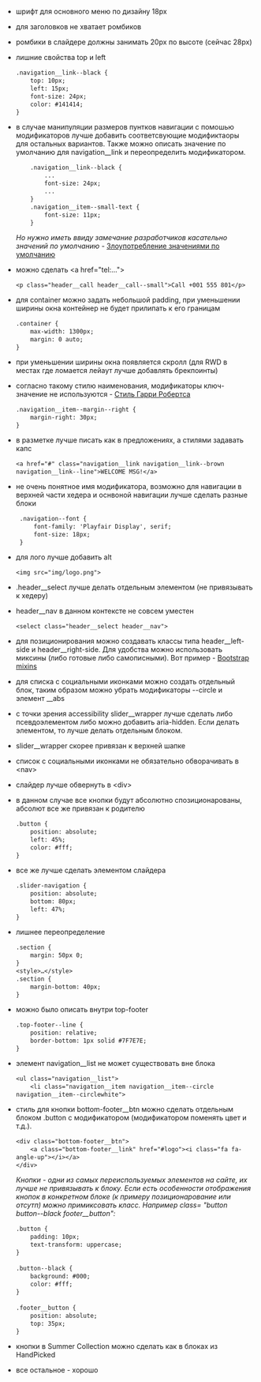 * шрифт для основного меню по дизайну 18px
* для заголовков не хватает ромбиков
* ромбики в слайдере должны занимать 20px по высоте (сейчас 28px)
* лишние свойства top и left
    ```
    .navigation__link--black {
        top: 10px;
        left: 15px;
        font-size: 24px;
        color: #141414;
    }
    ```
* в случае манипуляции размеров пунтков навигации с помошью модификаторов лучше добавить соответсвующие модификтаоры для остальных вариантов.
Также можно описать значение по умолчанию для navigation__link и переопределить модификатором.
    ```
        .navigation__link--black {
            ...
            font-size: 24px;
            ...
        }
        .navigation__item--small-text {
            font-size: 11px;
        }
    ```

     _Но нужно иметь ввиду замечание разработчиков касательно значений по умолчанию_ - [Злоупотребление значениями по умолчанию](https://ru.bem.info/articles/19-bem-principles/#Злоупотребление-значениями-по-умолчанию)

* можно сделать \<a href="tel:..."></a>
    ```
    <p class="header__call header__call--small">Call +001 555 801</p>
    ```
* для container можно задать небольшой padding, при уменьшении ширины окна контейнер не будет прилипать к его границам
    ```
    .container {
        max-width: 1300px;
        margin: 0 auto;
    }
    ```
* при уменьшении ширины окна появляется скролл (для RWD в местах где ломается лейаут лучше добавлять брекпоинты)
* согласно такому стилю наименования, модификаторы ключ-значение не используются - [Стиль Гарри Робертса](https://ru.bem.info/methodology/naming-convention/#Стиль-Гарри-Робертса)
    ```
    .navigation__item--margin--right {
        margin-right: 30px;
    }
    ```
* в разметке лучше писать как в предложениях, а стилями задавать капс
    ```
    <a href="#" class="navigation__link navigation__link--brown navigation__link--line">WELCOME MSG!</a>
    ```
* не очень понятное имя модификатора, возможно для навигации в верхней части хедера и оснвоной навигации лучше сделать разные блоки
    ```
     .navigation--font {
         font-family: 'Playfair Display', serif;
         font-size: 18px;
     }
    ```
* для лого лучше добавить alt
    ```
    <img src="img/logo.png">
    ```
* .header__select лучше делать отдельным элементом (не привязывать к хедеру)
* header__nav в данном контексте не совсем уместен
    ```
    <select class="header__select header__nav">
    ```
* для позиционирования можно создавать классы типа header__left-side и header__right-side. Для удобства можно использовать миксины (либо готовые либо самописными).
Вот пример - [Bootstrap mixins](https://github.com/twbs/bootstrap/blob/master/less/mixins/grid-framework.less)
* для списка с социальными иконками можно создать отдельный блок, таким образом можно убрать модификаторы --circle и элемент __abs
* с точки зрения accessibility slider__wrapper лучше сделать либо псевдоэлементом либо можно добавить aria-hidden. Если делать элементом, то лучше делать отдельным блоком.
* slider__wrapper скорее привязан к верхней шапке
* список с социальными иконками не обязательно обворачивать в \<nav>
* слайдер лучше обвернуть в \<div>
* в данном случае все кнопки будут абсолютно спозиционарованы, абсолют все же привязан к родителю
    ```
    .button {
        position: absolute;
        left: 45%;
        color: #fff;
    }
    ```
* все же лучше сделать элементом слайдера
    ```
    .slider-navigation {
        position: absolute;
        bottom: 80px;
        left: 47%;
    }
    ```
* лишнее переопределение
    ```
    .section {
        margin: 50px 0;
    }
    <style>…</style>
    .section {
        margin-bottom: 40px;
    }
    ```
* можно было описать внутри top-footer
    ```
    .top-footer--line {
        position: relative;
        border-bottom: 1px solid #7F7E7E;
    }
    ```
* элемент navigation__list не может существовать вне блока
    ```
    <ul class="navigation__list">
        <li class="navigation__item navigation__item--circle navigation__item--circlewhite">
    ```
* стиль для кнопки bottom-footer__btn можно сделать отдельным блоком .button с модификатором (модификатором поменять цвет и т.д.).
    ```
    <div class="bottom-footer__btn">
        <a class="bottom-footer__link" href="#logo"><i class="fa fa-angle-up"></i></a>
    </div>
    ```

    _Кнопки - одни из самых переиспользуемых элементов на сайте, их лучше не привязывать к блоку. Если есть особенности отображения кнопок в конкретном блоке (к примеру позиционарование или отсутп) можно примиксовать класс.
    Например class= "button button--black footer__button":_
    ```
    .button {
        padding: 10px;
        text-transform: uppercase;
    }

    .button--black {
        background: #000;
        color: #fff;
    }

    .footer__button {
        position: absolute;
        top: 35px;
    }
    ```

* кнопки в Summer Collection можно сделать как в блоках из HandPicked
* все остальное - хорошо